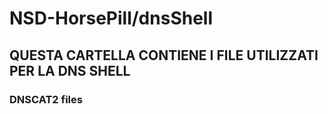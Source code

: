 # NSD-HorsePill/dnsShell

## QUESTA CARTELLA CONTIENE I FILE UTILIZZATI PER LA DNS SHELL

### DNSCAT2 files
